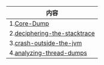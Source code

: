 | 内容                                                         |
| ------------------------------------------------------------ |
| 1.[Core-Dump](https://inside.java/2021/04/30/failed-writing-core-dump/) |
| 2.[deciphering-the-stacktrace](https://inside.java/2021/02/12/deciphering-the-stacktrace/) |
| 3.[crash-outside-the-jvm](https://inside.java/2020/12/03/crash-outside-the-jvm/) |
| 4.[analyzing-thread-dumps](https://reflectoring.io/analyzing-thread-dumps/) |

